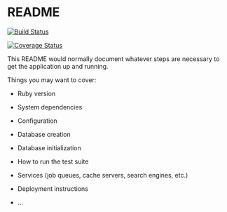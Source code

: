 # README

[![Build Status](https://img.shields.io/endpoint.svg?url=https%3A%2F%2Factions-badge.atrox.dev%2Fsaparjohnick%2Ftask_manager%2Fbadge%3Fref%3Ddevelop&style=for-the-badge)](https://actions-badge.atrox.dev/saparjohnick/task_manager/goto?ref=develop)

[![Coverage Status](https://coveralls.io/repos/github/saparjohnick/task_manager/badge.svg?branch=feature/coveralls)](https://coveralls.io/github/saparjohnick/task_manager?branch=feature/coveralls)

This README would normally document whatever steps are necessary to get the
application up and running.

Things you may want to cover:

- Ruby version

- System dependencies

- Configuration

- Database creation

- Database initialization

- How to run the test suite

- Services (job queues, cache servers, search engines, etc.)

- Deployment instructions

- ...
